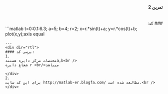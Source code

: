 <div dir="rtl">

#### تمرین 2
<br />
### کد:
</div>
```matlab
t=0:0.1:6.3;
a=5;
b=4;
r=2;
x=r.*sin(t)+a;
y=r.*cos(t)+b;
plot(x,y);axis equal

```
---
<div dir="rtl">
#### برسی کد:
1. 
مختصات مرکز دایره هستندa,b<br />
شعاع دایره r <br/>میباشد

</div>
2.
برای اين کد سايت http://matlab-er.blogfa.com/ مطالعه شده است.<br />
</div>
